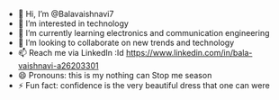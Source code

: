 - 👋 Hi, I’m @Balavaishnavi7
- 👀 I’m interested in technology 
- 🌱 I’m currently learning electronics and communication engineering 
- 💞️ I’m looking to collaborate on new trends and technology 
- 📫 Reach me via LinkedIn :Id https://www.linkedin.com/in/bala-vaishnavi-a26203301
- 😄 Pronouns: this is my nothing can Stop me season 
- ⚡ Fun fact: confidence is the very beautiful dress that one can were

<!---
Balavaishnavi7/Balavaishnavi7 is a ✨ special ✨ repository because its `README.md` (this file) appears on your GitHub profile.
You can click the Preview link to take a look at your changes.
--->
